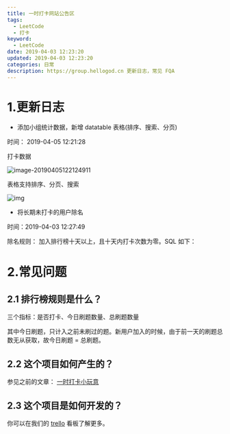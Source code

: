 ```yaml
---
title: 一时打卡网站公告区
tags:
  - LeetCode
  - 打卡
keyword:
  - LeetCode
date: 2019-04-03 12:23:20
updated: 2019-04-03 12:23:20
categories: 日常
description: https://group.hellogod.cn 更新日志，常见 FQA
---
```


# 1.更新日志

- 添加小组统计数据，新增 datatable 表格(排序、搜索、分页)

时间： 2019-04-05 12:21:28

打卡数据



![image-20190405122124911](https://ws3.sinaimg.cn/large/006tNc79gy1g1rn2nk16hj31r50u0gpa.jpg)



表格支持排序、分页、搜索

![img](https://ws2.sinaimg.cn/large/006tNc79gy1g1rn58bdk6j31gk0u04ea.jpg)



<!-- more -->



- 将长期未打卡的用户除名 

时间：2019-04-03 12:27:49

除名规则： 加入排行榜十天以上，且十天内打卡次数为零。SQL 如下：



# 2.常见问题

## 2.1 排行榜规则是什么？

三个指标：是否打卡、今日刷题数量、总刷题数量

其中今日刷题，只计入之前未刷过的题。新用户加入的时候，由于前一天的刷题总数无从获取，故今日刷题 = 总刷题。



## 2.2 这个项目如何产生的？



参见之前的文章：  [一时打卡小玩意](https://hellogod.cn/2019-03-03/leetcode-group-website/)



##  2.3 这个项目是如何开发的？



你可以在我们的 [trello](https://trello.com/b/us9CBVcv/%E4%B8%80%E6%97%B6%E6%89%93%E5%8D%A1) 看板了解更多。




